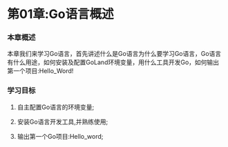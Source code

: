 # 第01章:Go语言概述

### 本章概述

本章我们来学习Go语言，首先讲述什么是Go语言为什么要学习Go语言，Go语言有什么用途，如何安装及配置GoLand环境变量，用什么工具开发Go，如何输出第一个项目:Hello_Word!

### 学习目标 

1. 自主配置Go语言的环境变量;

2. 安装Go语言开发工具,并熟练使用;

3. 输出第一个Go项目:Hello_word;
